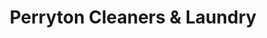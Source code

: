 ---
title: "Perryton Cleaners & Laundry"
url: /perryton/perryton-cleaners-und-laundry/
shop: Wäscherei
---